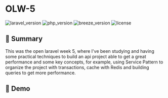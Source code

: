 
# OLW-5

![laravel_version](https://img.shields.io/badge/Laravel-^11.9-blue?style=for-the-badge)
![php_version](https://img.shields.io/badge/php-^8.2-blue?style=for-the-badge)
![breeze_version](https://img.shields.io/badge/breeze-^2.1-blue?style=for-the-badge)
![license](https://img.shields.io/badge/license-MIT-orange?style=for-the-badge)


## 📜 Summary
This was the open laravel week 5, where I've been studying and having some practical techniques to build an api project able to get a great performance and some key concepts, for example, using Service Pattern to organize the project with transactions, cache with Redis and building queries to get more performance.

## 📲 Demo


